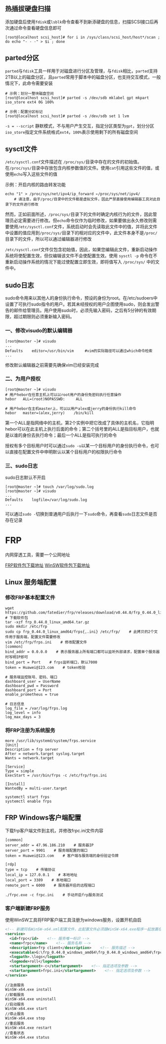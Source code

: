 ## 热插拔硬盘扫描

添加硬盘后使用`fdisk`或`lsblk`命令查看不到新添硬盘的信息，扫描SCSI接口后再次通过命令查看硬盘信息即可

```shell
[root@localhost scsi_host]# for i in /sys/class/scsi_host/host*/scan ; do echo "- - -" > $i ; done
```

## parted分区

`parted`与`fdisk`工具一样用于对磁盘进行分区及管理，与`fdisk`相比，`parted`支持2TB以上的磁盘分区，且`parted`常用于脚本中的磁盘分区，也支持交互模式，一般情况下，此命令需要安装

```
# 示例：划分一整块磁盘空间
[root@localhost scsi_host]# parted -s /dev/sdb mklabel gpt mkpart iso_store ext4 0G 100%

# 示例：配置分区标记
[root@localhost scsi_host]# parted -s /dev/sdb set 1 lvm
```

`-s = --script` 静默模式，不与用户产生交互，指定分区类型为`gpt`，划分分区`iso_store`指定文件系统格式`ext4`，`100%`表示使用剩下的所有磁盘空间

## sysctl文件

`/etc/sysctl.conf`文件描述在 `/proc/sys/`目录中存在的文件的初始值。在`/proc/sys/`目录中存放包含内核参数值的文件。使用`cat`引用这些文件的值，或使用`echo`写入这些文件的值

示例：开启内核的路由转发功能

```
echo "1" > /proc/sys/net/ipv4/ip_forward ←/proc/sys/net/ipv4/
    # 请注意，由于/proc/目录中的文件都是虚拟文件，因此严禁直接使用编辑器工具对此目录下的文件进行修改
```

然而，正如前面所述，`/proc/sys/`目录下的文件时确定内核行为的文件，因此管理员必定需要进行修改。但`echo`命令仅作为临时修改，如果要做出永久修改则需要使用`/etc/sysctl.conf`文件，系统启动时会先读取此文件中的值，并将此文件中设置的值应用到`/proc/sys/`目录下的相对应的文件中，此文件本身不是`/proc/`目录下的文件，所以可以通过编辑器进行修改

`/etc/sysctl.conf`文件仅包含初始值，因此，如果您编辑此文件，重新启动操作系统将使配置生效，但仅编辑该文件不会使配置生效。使用 `sysctl -p` 命令在不重新启动操作系统的情况下能过使配置立即生效，即将值写入 `/proc/sys/` 中的文件中。

## sudo日志

sudo命令用来以其他人的身份执行命令，预设的身份为root。在/etc/sudoers中设置了可执行sudo指令的用户。若其未经授权的用户企图使用sudo，则会发出警告的邮件给管理员。用户使用sudo时，必须先输入密码，之后有5分钟的有效期限，超过期限则必须重新输入密码。

### 一、修改visudo的默认编辑器

```shell
[root@master ~]# visudo
...
Defaults    editor=/usr/bin/vim     #vim的实际路径可以通过which命令检索
...
```

修改默认编辑器之前需要先确保vim已经安装完成

### 二、为用户授权

```shell
[root@master ~]# visudo
# 用户hebor在任意主机上可以以root用户的身份免密码执行任意操作
hebor   ALL=(root)NOPASSWD:     ALL

# 用户hebor在主机master上，可以以用户alex或jerry的身份执行kill命令
hebor   master=(alex,jerry)    /bin/kill
```

第一个ALL是指网络中的主机，第2个实例中把它改成了具体的主机名，它指明hebor可以在此主机上执行后面的命令；第二个括号里的ALL是指目标用户，也就是以谁的身份去执行命令；最后一个ALL是指可执行的命令

授权有多个目标用户时可以通过`sudo -u`以某一个目标用户的身份执行命令，也可以直接在配置文件中申明默认以某个目标用户的权限执行命令

### 三、sudo日志

sudo日志默认不开启

```shell
[root@master ~]# touch /var/log/sudo.log
[root@master ~]# visudo
...
Defaults    logfile=/var/log/sudo.log
...
```

可以通过`sudo -`切换到普通用户后执行一下`sudo`命令，再查看`sudo`日志文件是否存在记录

# FRP

内网穿透工具，需要一个公网地址

[FRP软件包下载地址](https://github.com/fatedier/frp/releases/tag/v0.44.0)
[WinSW软件包下载地址](https://github.com/winsw/winsw/releases/tag/v2.11.0)

## Linux 服务端配置

### 修改FRP基本配置文件

```shell
wget https://github.com/fatedier/frp/releases/download/v0.44.0/frp_0.44.0_linux_amd64.tar.gz    # 下载软件包
tar -xzf frp_0.44.0_linux_amd64.tar.gz
sudo mkdir /etc/frp
sudo cp frp_0.44.0_linux_amd64/frps{,.ini} /etc/frp/    # 此拷贝的2个文件用于服务端，配置文件需要修改
vim /etc/frp/frps.ini    # 修改配置文件
[common]
bind_addr = 0.0.0.0    # 表示服务器上所有端口都可以监听外部请求，配置单个服务器时写明IP即可
bind_port = Port    # frps监听端口，默认7000
token = Huawei@123.com    # token校验

# 服务端监控账号、密码、端口
dashboard_user = UserName
dashboard_pwd = Password
dashboard_port = Port
enable_prometheus = true

# 日志信息
log_file = /var/log/frps.log
log_level = info
log_max_days = 3
```

### 将FRP注册为系统服务

```shell
more /usr/lib/systemd/system/frps.service 
[Unit]
Description = frp server
After = network.target syslog.target
Wants = network.target

[Service]
Type = simple
ExecStart = /usr/bin/frps -c /etc/frp/frps.ini

[Install]
WantedBy = multi-user.target

systemctl start frps
systemctl enable frps
```

## FRP Windows客户端配置

下载frp客户端文件到主机，并修改frpc.ini文件内容

```shell
[common]
server_addr = 47.96.186.210    # 服务器IP
server_port = 9901    # 服务端配置的端口
token = Huawei@123.com    # 客户端与服务端的身份验证令牌 

[rdp]
type = tcp    # 传输协议
local_ip = 127.0.0.1    # 本地地址
local_port = 3389    # 本地端口
remote_port = 6000    # 服务器开启的远程端口

./frpc.exe -c frpc.ini    # 手动开启frp服务测试
```

### 客户端新建FRP服务

使用WinSW工具将FRP客户端工具注册为windows服务，设置开机自启

```xml
<!-- 新建同名WinSW-x64.xml配置文件，此配置文件必须跟WinSW-x64.exe程序一起放置在FRP根目录下 -->
<service>
  <id>frpc</id>    <!-- 服务唯一标识 -->
  <name>frpc</name>    <!-- 服务名称 -->
  <description>frp client</description>    <!-- 服务描述 -->
  <executable>G:\frp_0.44.0_windows_amd64\frp_0.44.0_windows_amd64\frpc.exe</executable>    <!-- 服务执行程序路径 -->
  <logpath>.\logs</logpath>
  <logmode>roll</logmode>
  <startargument>-c</startargument>    <!-- 指定选项及参数 -->
  <startargument>frpc.ini</startargument>    <!-- 指定选项及参数 -->
</service>
```

```shell
//注册服务
WinSW-x64.exe install
//卸载服务
WinSW-x64.exe uninstall
//启动服务
WinSW-x64.exe start
//停止服务
WinSW-x64.exe stop
//重启服务
WinSW-x64.exe restart
//查看状态
WinSW-x64.exe status
```